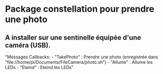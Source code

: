 <h1> Package constellation pour prendre une photo </h1>

<h2> A installer sur une sentinelle équipée d'une caméra (USB).</h2>


<p> "Messages Callbacks:
        - "TakePhoto" : Prendre une photo (enregistrée dans "file://home/pi/Documents/FileCamera/photo.sh")
        - "Allume"    : Allume les LEDs 
        - "Eteind"    : Eteind les LEDs"
        </p>

